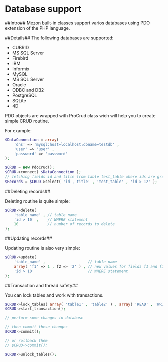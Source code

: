 # Database support
##Intro##
Mezon built-in classes support varios databases using PDO extension of the PHP language.

##Details##
The following databases are supported:

- CUBRID
- MS SQL Server
- Firebird
- IBM
- Informix
- MySQL
- MS SQL Server
- Oracle
- ODBC and DB2
- PostgreSQL
- SQLite
- 4D

PDO objects are wrapped with ProCrud class wich will help you to create simple CRUD routine.

For example:

```PHP
$DataConnection = array(
    'dns' => 'mysql:host=localhost;dbname=testdb' , 
    'user' => 'user' ,
    'password' => 'password'
);

$CRUD = new PdoCrud();
$CRUD->connect( $DataConnection );
// fetching fields id and title from table test_table where ids are greater than 12
$Records = $CRUD->select( 'id , title' , 'test_table' , 'id > 12' );
```

##Deleting records##

Deleting routine is quite simple:

```PHP
$CRUD->delete( 
	'table_name' , // table name
	'id > 10' ,    // WHERE statement
	10             // number of records to delete
);
```

##Updating records##

Updating routine is also very simple:

```PHP
$CRUD->update( 
	'table_name' ,                   // table name
	array( 'f1' => 1 , f2 => '2' ) , // new values for fields f1 and f2
	'id > 10'                        // WHERE statement
);
```

##Transaction and thread safety##

You can lock tables and work with transactions.

```PHP
$CRUD->lock_tables( array( 'table1' , 'table2' ) , array( 'READ' , 'WRITE' ) );
$CRUD->start_transaction();

// perform some changes in database

// then commit these changes
$CRUD->commit();

// or rollback them
// $CRUD->commit();

$CRUD->unlock_tables();
```